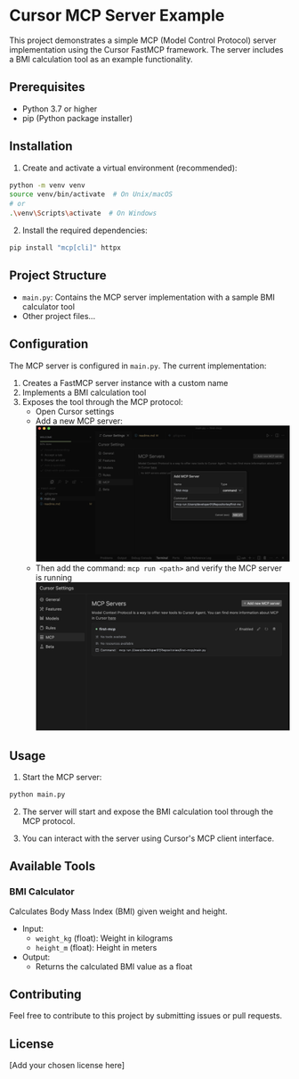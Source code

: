 # Cursor MCP Server Example

This project demonstrates a simple MCP (Model Control Protocol) server implementation using the Cursor FastMCP framework. The server includes a BMI calculation tool as an example functionality.

## Prerequisites

- Python 3.7 or higher
- pip (Python package installer)

## Installation

1. Create and activate a virtual environment (recommended):
```bash
python -m venv venv
source venv/bin/activate  # On Unix/macOS
# or
.\venv\Scripts\activate  # On Windows
```

2. Install the required dependencies:
```bash
pip install "mcp[cli]" httpx
```

## Project Structure

- `main.py`: Contains the MCP server implementation with a sample BMI calculator tool
- Other project files...

## Configuration

The MCP server is configured in `main.py`. The current implementation:

1. Creates a FastMCP server instance with a custom name
2. Implements a BMI calculation tool
3. Exposes the tool through the MCP protocol:
    - Open Cursor settings
    - Add a new MCP server:
    <img src="./image.png"></img>
    - Then add the command: `mcp run <path>` and verify the MCP server is running
    <img src="./image2.png"></img>


## Usage

1. Start the MCP server:
```bash
python main.py
```

2. The server will start and expose the BMI calculation tool through the MCP protocol.

3. You can interact with the server using Cursor's MCP client interface.

## Available Tools

### BMI Calculator
Calculates Body Mass Index (BMI) given weight and height.

- Input:
  - `weight_kg` (float): Weight in kilograms
  - `height_m` (float): Height in meters
- Output:
  - Returns the calculated BMI value as a float

## Contributing

Feel free to contribute to this project by submitting issues or pull requests.

## License

[Add your chosen license here]
